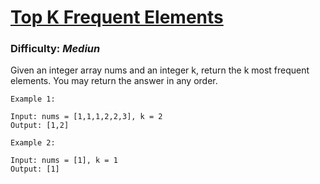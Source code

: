 # [Top K Frequent Elements]([https://leetcode.com/problems/contains-duplicate/description/](https://leetcode.com/problems/top-k-frequent-elements/description/))

### Difficulty: ***Mediun***

Given an integer array nums and an integer k, return the k most frequent elements. You may return the answer in any order.

```
Example 1:

Input: nums = [1,1,1,2,2,3], k = 2
Output: [1,2]
```
```
Example 2:

Input: nums = [1], k = 1
Output: [1]
```

